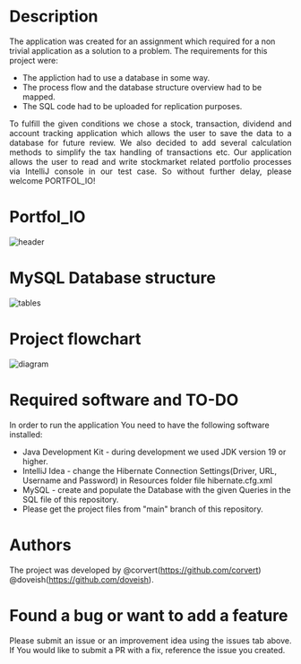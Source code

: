 # Description
The application was created for an assignment which required for a non trivial application as a solution to a problem.
The requirements for this project were:
* The appliction had to use a database in some way. 
* The process flow and the database structure overview had to be mapped.
* The SQL code had to be uploaded for replication purposes.
<p align="justify"> 
To fulfill the given conditions we chose a stock, transaction, dividend and account tracking application which 
allows the user to save the data to a database for future review. We also decided to add several calculation 
methods to simplify the tax handling of transactions etc. Our application allows the user to read and write 
stockmarket related portfolio processes via IntelliJ console in our test case. So without further delay,
please welcome PORTFOL_IO!
</p>

# Portfol_IO
![header](https://github.com/doveish/PracticalProject/assets/125504453/fb59b949-e02c-4d87-ba72-cb21b1c06f9e)


# MySQL Database structure
![tables](https://github.com/doveish/PracticalProject/assets/125504453/df913351-9ea0-49c1-b33b-f9efda8d5bd2)

# Project flowchart
![diagram](https://github.com/doveish/PracticalProject/assets/125504453/b612fe64-a278-4ce1-bdc0-bc6672601388)

# Required software and TO-DO
In order to run the application You need to have the following software installed:
* Java Development Kit - during development we used JDK version 19 or higher.
* IntelliJ Idea - change the Hibernate Connection Settings(Driver, URL, Username and Password) in Resources folder file hibernate.cfg.xml
* MySQL - create and populate the Database with the given Queries in the SQL file of this repository. 
* Please get the project files from "main" branch of this repository.

# Authors
The project was developed by @corvert(https://github.com/corvert) @doveish(https://github.com/doveish).

# Found a bug or want to add a feature
<p align="justify"> 
Please submit an issue or an improvement idea using the issues tab above. 
If You would like to submit a PR with a fix, reference the issue you created.
</p>
